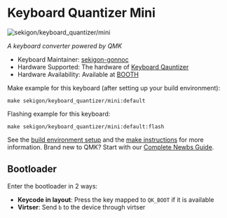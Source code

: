 # Keyboard Quantizer Mini

![sekigon/keyboard_quantizer/mini](https://i.gyazo.com/aca68f4592ff92eea99a55d710bd2ae3.jpg)

*A keyboard converter powered by QMK*

* Keyboard Maintainer: [sekigon-gonnoc](https://github.com/sekigon-gonnoc)
* Hardware Supported: The hardware of [Keyboard Qauntizer](https://github.com/sekigon-gonnoc/keyboard-quantizer-doc)
* Hardware Availability: Available at [BOOTH](https://nogikes.booth.pm/items/2256612)

Make example for this keyboard (after setting up your build environment):

    make sekigon/keyboard_quantizer/mini:default

Flashing example for this keyboard:

    make sekigon/keyboard_quantizer/mini:default:flash

See the [build environment setup](https://docs.qmk.fm/#/getting_started_build_tools) and the [make instructions](https://docs.qmk.fm/#/getting_started_make_guide) for more information. Brand new to QMK? Start with our [Complete Newbs Guide](https://docs.qmk.fm/#/newbs).

## Bootloader

Enter the bootloader in 2 ways:

* **Keycode in layout**: Press the key mapped to `QK_BOOT` if it is available
* **Virtser**: Send `b` to the device through virtser
